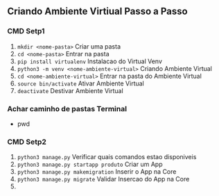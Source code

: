 ## Criando Ambiente Virtiual Passo a Passo
### CMD Setp1
1. ` mkdir <nome-pasta> ` Criar uma pasta
2. ` cd <nome-pasta> ` Entrar na pasta
3. ` pip install virtualenv ` Instalacao do Virtual Venv
4. ` python3 -m venv <nome-ambiente-virtual> ` Criando Ambiente Virtual
5. ` cd <nome-ambiente-virtual> ` Entrar na pasta do Ambiente Virtual
6. ` source bin/activate ` Ativar Ambiente Virtual
7. ` deactivate ` Destivar Ambiente Virtual

### Achar caminho de pastas Terminal
- pwd
### CMD Setp2
1. `python3 manage.py` Verificar quais comandos estao disponiveis
2. `python3 manage.py startapp produto` Criar um App
3. `python3 manage.py makemigration` Inserir o App na Core
4. `python3 manage.py migrate` Validar Insercao do App na Core
5. 
